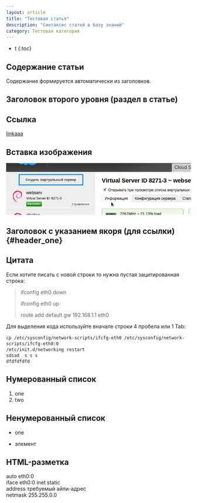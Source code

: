```yaml
---
layout: article
title: "Тестовая статья"
description: "Синтаксис статей в базу знаний"
category: Тестовая категория
---
```


* t
{:toc}



Содержание статьи
-----------------

Содержание формируется автоматически из заголовков.



Заголовок второго уровня (раздел в статье)
------------------------------------------


Ссылка
------
[linkaaa](http://qqqq.ru)


Вставка изображения
-------------------
![Alt-текст](/images/create_vps/create_server.png "Заголовок изображения")



Заголовок с указанием якоря (для ссылки) {#header_one}
-------------------------------------------------------

Цитата
------
Если хотите писать с новой строки то нужна пустая зацитированная строка:

> ifconfig eth0 down
>
> ifconfig eth0 up
>
> route add default gw 192.168.1.1 eth0


Для выделения кода используйте вначале строки 4 пробела или 1 Tab:

	cp /etc/sysconfig/network-scripts/ifcfg-eth0 /etc/sysconfig/network-scripts/ifcfg-eth0:0
	/etc/init.d/networking restart
	sdsad  s s s 
	dfdfdfdfd


Нумерованный список
-------------------
1. one
2. two

Ненумерованный список
---------------------
- one
+ элемент

HTML-разметка
--------------
<p class="listing">auto eth0:0<br />
iface eth0:0 inet static<br />
address требуемый айпи-адрес<br />
netmask 255.255.0.0<br />
</p>




